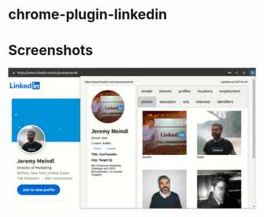 # chrome-plugin-linkedin
# Screenshots
![chrome-plugin-linkedin](./extension/screenshots/Jeremy-photos.png)
